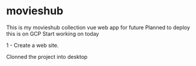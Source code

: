 # movieshub
This is my movieshub collection vue web app for future
Planned to deploy this is on GCP
Start working on today

1 -  Create a web site.

Clonned the project into desktop
